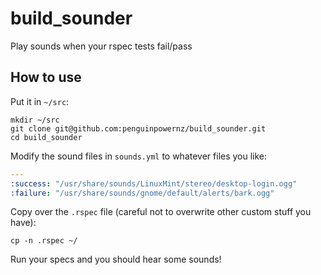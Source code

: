build_sounder
=============

Play sounds when your rspec tests fail/pass


## How to use

Put it in `~/src`:

```
mkdir ~/src
git clone git@github.com:penguinpowernz/build_sounder.git
cd build_sounder
```

Modify the sound files in `sounds.yml` to whatever files you like:

```yaml
---
:success: "/usr/share/sounds/LinuxMint/stereo/desktop-login.ogg"
:failure: "/usr/share/sounds/gnome/default/alerts/bark.ogg"
```

Copy over the `.rspec` file (careful not to overwrite other custom stuff you have):

```
cp -n .rspec ~/
```

Run your specs and you should hear some sounds!